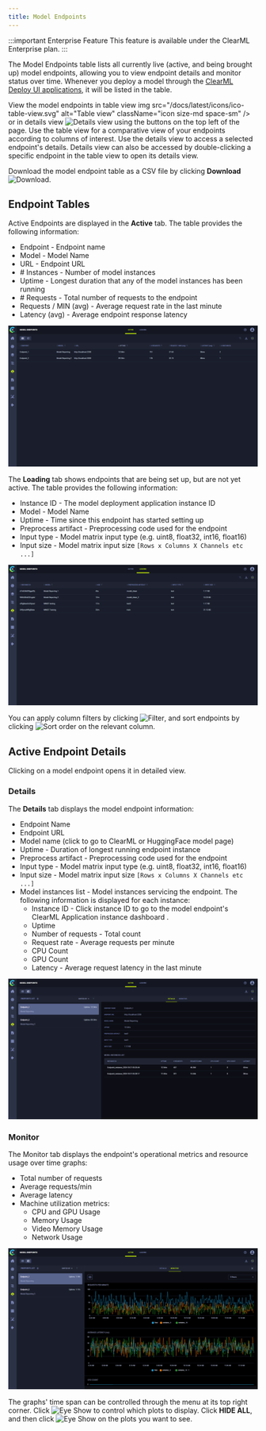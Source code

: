 ```yaml
---
title: Model Endpoints 
---
```


:::important Enterprise Feature
This feature is available under the ClearML Enterprise plan.
:::

The Model Endpoints table lists all currently live (active, and being brought up) model endpoints, allowing you to view 
endpoint details and monitor status over time. Whenever you deploy a model through the [ClearML Deploy UI applications](applications/apps_overview.md#deploy), 
it will be listed in the table. 

View the model endpoints in table view img src="/docs/latest/icons/ico-table-view.svg" alt="Table view" className="icon size-md space-sm" /> 
or in details view <img src="/docs/latest/icons/ico-split-view.svg" alt="Details view" className="icon size-md space-sm" /> 
using the buttons on the top left of the page. Use the table view for a comparative view of your endpoints according to 
columns of interest. Use the details view to access a selected endpoint's details. Details view can also be accessed by 
double-clicking a specific endpoint in the table view to open its details view.

Download the model endpoint table as a CSV file by clicking **Download** <img src="/docs/latest/icons/ico-download.svg" alt="Download" className="icon size-sm space-sm" />.

## Endpoint Tables

Active Endpoints are displayed in the **Active** tab. The table provides the following information: 
* Endpoint - Endpoint name
* Model  - Model Name
* URL - Endpoint URL
* \# Instances - Number of model instances
* Uptime - Longest duration that any of the model instances has been running
* \# Requests - Total number of requests to the endpoint
* Requests / MIN (avg) - Average request rate in the last minute
* Latency (avg) - Average endpoint response latency

![Active endpoints](../img/webapp_model_endpoints_active_table.png)

The **Loading** tab shows endpoints that are being set up, but are not yet active. The table provides the following 
information:

* Instance ID - The model deployment application instance ID
* Model - Model Name
* Uptime - Time since this endpoint has started setting up
* Preprocess artifact - Preprocessing code used for the endpoint 
* Input type - Model matrix input type  (e.g. uint8, float32, int16, float16)
* Input size - Model matrix input size `[Rows x Columns X Channels etc ...]`

![Loading endpoints](../img/webapp_model_endpoints_loading_table.png)

You can apply column filters by clicking <img src="/docs/latest/icons/ico-filter-off.svg" alt="Filter" className="icon size-md" />, 
and sort endpoints by clicking <img src="/docs/latest/icons/ico-sort-off.svg" alt="Sort order" className="icon size-md space-sm" /> on the relevant column.

## Active Endpoint Details 
Clicking on a model endpoint opens it in detailed view.

### Details

The **Details** tab displays the model endpoint information: 
* Endpoint Name
* Endpoint URL
* Model name (click to go to ClearML or HuggingFace model page)
* Uptime - Duration of longest running endpoint instance
* Preprocess artifact - Preprocessing code used for the endpoint 
* Input type - Model matrix input type  (e.g. uint8, float32, int16, float16)
* Input size - Model matrix input size `[Rows x Columns X Channels etc ...]`
* Model instances list - Model instances servicing the endpoint. The following information is displayed for each instance:
  * Instance ID - Click instance ID to go to the model endpoint's ClearML Application instance dashboard .
  * Uptime
  * Number of requests - Total count
  * Request rate - Average requests per minute
  * CPU Count
  * GPU Count 
  * Latency - Average request latency in the last minute

![Endpoints details](../img/webapp_model_endpoints_details.png)

### Monitor
The Monitor tab displays the endpoint's operational metrics and resource usage over time graphs: 
* Total number of requests 
* Average requests/min 
* Average latency 
* Machine utilization metrics:
  * CPU and GPU Usage
  * Memory Usage 
  * Video Memory Usage
  * Network Usage

![Endpoints monitor](../img/webapp_model_endpoints_monitor.png)

The graphs' time span can be controlled through the menu at its top right corner. 
Click <img src="/docs/latest/icons/ico-show.svg" alt="Eye Show" className="icon size-md space-sm" /> to control which 
plots to display. Click **HIDE ALL**, and then click <img src="/docs/latest/icons/ico-show.svg" alt="Eye Show" className="icon size-md space-sm" /> on the plots you want to see.

